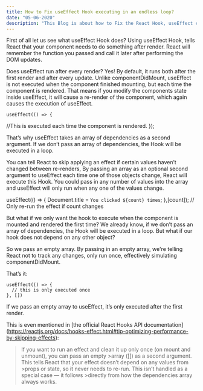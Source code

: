 ```yaml
---
title: How to Fix useEffect Hook executing in an endless loop? 
date: "05-06-2020"
description: "This Blog is about how to Fix the React Hook, useEffect executing in an endless loop"
---
```


First of all let us see what useEffect Hook does? 
Using useEffect Hook, tells React that your component needs to do something after render. React will remember the function you passed and call it later after performing the DOM updates. 

Does useEffect run after every render? 
Yes! By default, it runs both after the first render and after every update. Unlike componentDidMount, useEffect is not executed when the component finished mounting, but each time the component is rendered.
That means if you modify the components state inside useEffect, it will cause a re-render of the component, which again causes the execution of useEffect.


    useEffect(() => {
  //This is executed each time the component is rendered.
    });
    
That’s why useEffect takes an array of dependencies as a second argument. If we don’t pass an array of dependencies, the Hook will be executed in a loop.

You can tell React to skip applying an effect if certain values haven’t changed between re-renders, By passing an array as an optional second argument to useEffect each time one of those objects change, React will execute this Hook. You could pass in any number of values into the array and useEffect will only run when any one of the values change.



  useEffect(() => { 
  Document.title = `You clicked ${count} times`;
  },[count]); // Only re-run the effect if count changes

But what if we only want the hook to execute when the component is mounted and rendered the first time?
We already know, if we don’t pass an array of dependencies, the Hook will be executed in a loop. But what if our hook does not depend on any other object?

So we pass an empty array.
By passing in an empty array, we're telling React not to track any changes, only run once, effectively simulating componentDidMount.

That’s it:

    useEffect(() => {
      // this is only executed once
    }, [])

If we pass an empty array to useEffect, it’s only executed after the first render.

This is even mentioned in [the official React Hooks API documentation] (https://reactjs.org/docs/hooks-effect.html#tip-optimizing-performance-by-skipping-effects):
>If you want to run an effect and clean it up only once (on mount and unmount), you can pass an empty >array ([]) as a second argument. This tells React that your effect doesn’t depend on any values from >props or state, so it never needs to re-run. This isn’t handled as a special case — it follows >directly from how the dependencies array always works.


